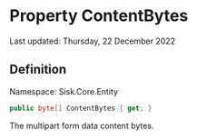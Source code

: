 # Property ContentBytes
Last updated: Thursday, 22 December 2022

## Definition
Namespace: Sisk.Core.Entity

```csharp
public byte[] ContentBytes { get; }
```

The multipart form data content bytes.

